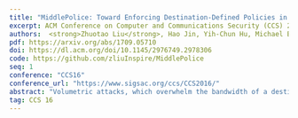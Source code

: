```yaml
---
title: "MiddlePolice: Toward Enforcing Destination-Defined Policies in the Middle of the Internet"
excerpt: ACM Conference on Computer and Communications Security (CCS) 2016
authors:  <strong>Zhuotao Liu</strong>, Hao Jin, Yih-Chun Hu, Michael Bailey
pdf: https://arxiv.org/abs/1709.05710
doi: https://dl.acm.org/doi/10.1145/2976749.2978306
code: https://github.com/zliuInspire/MiddlePolice
seq: 1
conference: "CCS16"
conference_url: "https://www.sigsac.org/ccs/CCS2016/"
abstract: "Volumetric attacks, which overwhelm the bandwidth of a destination, are amongst the most common DDoS attacks today. One practical approach to addressing these attacks is to redirect all destination traffic (e.g., via DNS or BGP) to a third-party, DDoS-protection-as-a-service provider (e.g., CloudFlare) that is well provisioned and equipped with filtering mechanisms to remove attack traffic before passing the remaining benign traffic to the destination. An alternative approach is based on the concept of network capabilities, whereby source sending rates are determined by receiver consent, in the form of capabilities enforced by the network. While both third-party scrubbing services and network capabilities can be effective at reducing unwanted traffic at an overwhelmed destination, DDoS-protection-as-a-service solutions outsource all of the scheduling decisions (e.g., fairness, priority and attack identification) to the provider, while capability-based solutions require extensive modifications to existing infrastructure to operate. In this paper we introduce MiddlePolice, which seeks to marry the deployability of DDoS-protection-as-a-service solutions with the destination-based control of network capability systems. We show that by allowing feedback from the destination to the provider, MiddlePolice can effectively enforce destination-chosen policies, while requiring no deployment from unrelated parties."
tag: CCS 16
---
```

